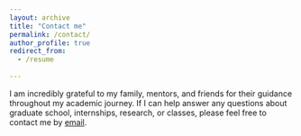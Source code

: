 ```yaml
---
layout: archive
title: "Contact me"
permalink: /contact/
author_profile: true
redirect_from:
  - /resume
 
---
```


I am incredibly grateful to my family, mentors, and friends for their guidance throughout my academic journey. If I can help answer any questions about graduate school, internships, research, or classes, please feel free to contact me by [email](anoop_kiran@brown.edu).
